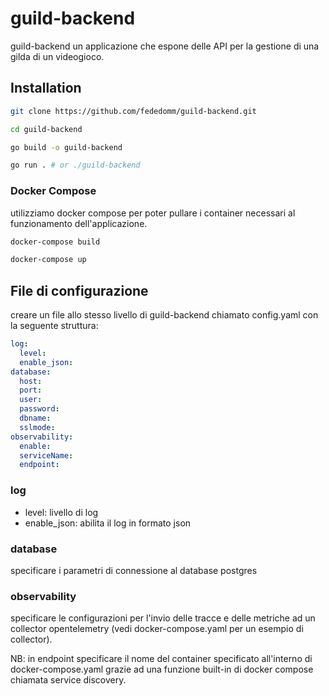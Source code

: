 # guild-backend
guild-backend un applicazione che espone delle API per la gestione di una gilda di un videogioco.


## Installation
```bash
git clone https://github.com/fededomm/guild-backend.git

cd guild-backend

go build -o guild-backend

go run . # or ./guild-backend
```

### Docker Compose
utilizziamo docker compose per poter pullare i container necessari al funzionamento dell'applicazione.
```bash
docker-compose build 

docker-compose up
```

## File di configurazione
creare un file allo stesso livello di guild-backend chiamato config.yaml con la seguente struttura:

```yaml
log:
  level: 
  enable_json: 
database:
  host: 
  port: 
  user: 
  password: 
  dbname: 
  sslmode: 
observability:
  enable: 
  serviceName: 
  endpoint: 
```

### log
- level: livello di log 
- enable_json: abilita il log in formato json

### database
specificare i parametri di connessione al database postgres

### observability
specificare le configurazioni per l'invio delle tracce e delle metriche ad un collector opentelemetry (vedi docker-compose.yaml per un esempio di collector).

NB: in endpoint specificare il nome del container specificato all'interno di docker-compose.yaml grazie ad una funzione built-in di docker compose chiamata service discovery.
